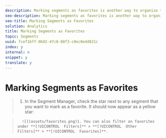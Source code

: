 ```yaml
---
description: Marking segments as favorites is another way to organize them for ease of use.
seo-description: Marking segments as favorites is another way to organize them for ease of use.
seo-title: Marking Segments as Favorites
solution: Analytics
title: Marking Segments as Favorites
topic: Segments
uuid: fcef1bff-0b92-47c0-88f3-c0ec0edd821c
index: y
internal: n
snippet: y
translate: y
---
```


# Marking Segments as Favorites


>1. In the Segment Manager, check the star next to any segment that you want to mark as a favorite. It should now appear as a yellow star:

>       ![](assets/favorites.png)1. You can also filter on favorites under **[!UICONTROL  Filters]** > **[!UICONTROL  Other Filters]** > **[!UICONTROL  Favorites]**.
